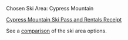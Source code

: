 Chosen Ski Area: Cypress Mountain

[Cypress Mountain Ski Pass and Rentals Receipt](SkiPassReceipt.pdf)

See a [comparison](skiAreaComparison.md) of the ski area options.
